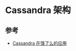 # Cassandra 架构

## 参考

* [Cassandra 在饿了么的应用](http://oscogozpr.bkt.clouddn.com/Cassandra%E5%9C%A8%E9%A5%BF%E4%BA%86%E4%B9%88%E7%9A%84%E5%BA%94%E7%94%A8.pdf)